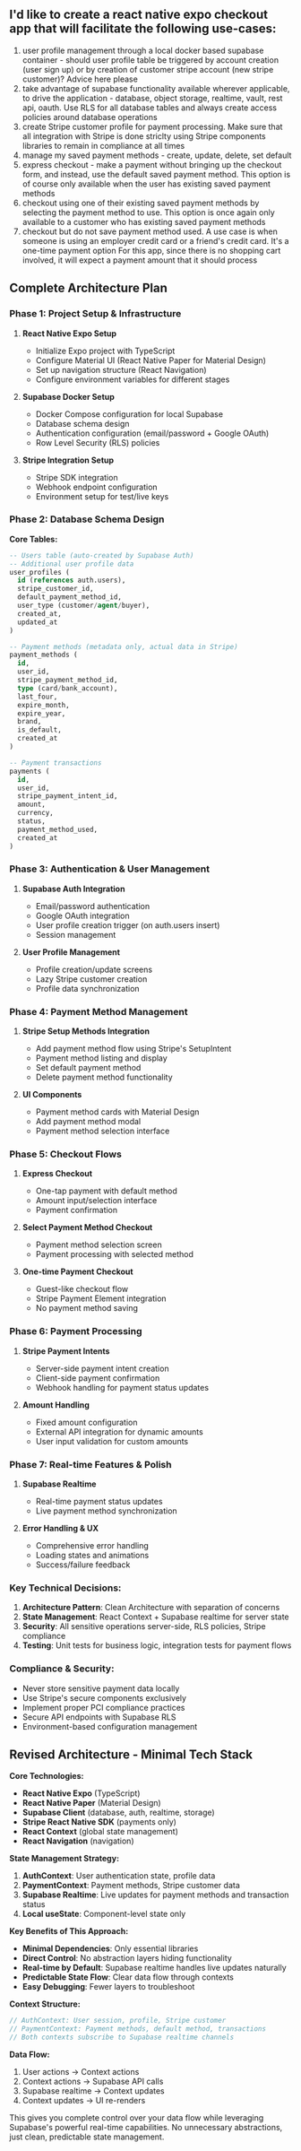 ## I'd like to create a react native expo checkout app that will facilitate the following use-cases:

1. user profile management through a local docker based supabase container - should user profile table be triggered by account creation (user sign up) or by creation of customer stripe account (new stripe customer)? Advice here please
2. take advantage of supabase functionality available wherever applicable, to drive the application - database, object storage, realtime, vault, rest api, oauth. Use RLS for all database tables and always create access policies around database operations
3. create Stripe customer profile for payment processing. Make sure that all integration with Stripe is done striclty using Stripe components libraries to remain in compliance at all times
4. manage my saved payment methods - create, update, delete, set default
5. express checkout - make a payment without bringing up the checkout form, and instead, use the default saved payment method. This option is of course only available when the user has existing saved payment methods
6. checkout using one of their existing saved payment methods by selecting the payment method to use. This option is once again  only available to a customer who has existing saved payment methods
7. checkout but do not save payment method used. A use case is when someone is using an employer credit card or a friend's credit card. It's a one-time payment option
For this app, since there is no shopping cart involved, it will expect a payment amount that it should process

## Complete Architecture Plan

### __Phase 1: Project Setup & Infrastructure__

1. __React Native Expo Setup__

   - Initialize Expo project with TypeScript
   - Configure Material UI (React Native Paper for Material Design)
   - Set up navigation structure (React Navigation)
   - Configure environment variables for different stages

2. __Supabase Docker Setup__

   - Docker Compose configuration for local Supabase
   - Database schema design
   - Authentication configuration (email/password + Google OAuth)
   - Row Level Security (RLS) policies

3. __Stripe Integration Setup__

   - Stripe SDK integration
   - Webhook endpoint configuration
   - Environment setup for test/live keys

### __Phase 2: Database Schema Design__

__Core Tables:__

```sql
-- Users table (auto-created by Supabase Auth)
-- Additional user profile data
user_profiles (
  id (references auth.users),
  stripe_customer_id,
  default_payment_method_id,
  user_type (customer/agent/buyer),
  created_at,
  updated_at
)

-- Payment methods (metadata only, actual data in Stripe)
payment_methods (
  id,
  user_id,
  stripe_payment_method_id,
  type (card/bank_account),
  last_four,
  expire_month,
  expire_year,
  brand,
  is_default,
  created_at
)

-- Payment transactions
payments (
  id,
  user_id,
  stripe_payment_intent_id,
  amount,
  currency,
  status,
  payment_method_used,
  created_at
)
```

### __Phase 3: Authentication & User Management__

1. __Supabase Auth Integration__

   - Email/password authentication
   - Google OAuth integration
   - User profile creation trigger (on auth.users insert)
   - Session management

2. __User Profile Management__

   - Profile creation/update screens
   - Lazy Stripe customer creation
   - Profile data synchronization

### __Phase 4: Payment Method Management__

1. __Stripe Setup Methods Integration__

   - Add payment method flow using Stripe's SetupIntent
   - Payment method listing and display
   - Set default payment method
   - Delete payment method functionality

2. __UI Components__

   - Payment method cards with Material Design
   - Add payment method modal
   - Payment method selection interface

### __Phase 5: Checkout Flows__

1. __Express Checkout__

   - One-tap payment with default method
   - Amount input/selection interface
   - Payment confirmation

2. __Select Payment Method Checkout__

   - Payment method selection screen
   - Payment processing with selected method

3. __One-time Payment Checkout__

   - Guest-like checkout flow
   - Stripe Payment Element integration
   - No payment method saving

### __Phase 6: Payment Processing__

1. __Stripe Payment Intents__

   - Server-side payment intent creation
   - Client-side payment confirmation
   - Webhook handling for payment status updates

2. __Amount Handling__

   - Fixed amount configuration
   - External API integration for dynamic amounts
   - User input validation for custom amounts

### __Phase 7: Real-time Features & Polish__

1. __Supabase Realtime__

   - Real-time payment status updates
   - Live payment method synchronization

2. __Error Handling & UX__

   - Comprehensive error handling
   - Loading states and animations
   - Success/failure feedback

### __Key Technical Decisions:__

1. __Architecture Pattern__: Clean Architecture with separation of concerns
2. __State Management__: React Context + Supabase realtime for server state
3. __Security__: All sensitive operations server-side, RLS policies, Stripe compliance
4. __Testing__: Unit tests for business logic, integration tests for payment flows

### __Compliance & Security:__

- Never store sensitive payment data locally
- Use Stripe's secure components exclusively
- Implement proper PCI compliance practices
- Secure API endpoints with Supabase RLS
- Environment-based configuration management

## Revised Architecture - Minimal Tech Stack

__Core Technologies:__

- __React Native Expo__ (TypeScript)
- __React Native Paper__ (Material Design)
- __Supabase Client__ (database, auth, realtime, storage)
- __Stripe React Native SDK__ (payments only)
- __React Context__ (global state management)
- __React Navigation__ (navigation)

__State Management Strategy:__

1. __AuthContext__: User authentication state, profile data
2. __PaymentContext__: Payment methods, Stripe customer data
3. __Supabase Realtime__: Live updates for payment methods and transaction status
4. __Local useState__: Component-level state only

__Key Benefits of This Approach:__

- __Minimal Dependencies__: Only essential libraries
- __Direct Control__: No abstraction layers hiding functionality
- __Real-time by Default__: Supabase realtime handles live updates naturally
- __Predictable State Flow__: Clear data flow through contexts
- __Easy Debugging__: Fewer layers to troubleshoot

__Context Structure:__

```typescript
// AuthContext: User session, profile, Stripe customer
// PaymentContext: Payment methods, default method, transactions
// Both contexts subscribe to Supabase realtime channels
```

__Data Flow:__

1. User actions → Context actions
2. Context actions → Supabase API calls
3. Supabase realtime → Context updates
4. Context updates → UI re-renders

This gives you complete control over your data flow while leveraging Supabase's powerful real-time capabilities. No unnecessary abstractions, just clean, predictable state management.
